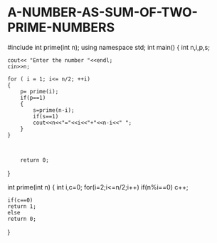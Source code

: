 # A-NUMBER-AS-SUM-OF-TWO-PRIME-NUMBERS
#include <iostream>
int prime(int n);
using namespace std;
int main()
{
    int n,i,p,s;

    cout<< "Enter the number "<<endl;
    cin>>n;
    
    for ( i = 1; i<= n/2; ++i)
    {
        p= prime(i);
        if(p==1)
        {
            s=prime(n-i);
            if(s==1)
            cout<<n<<"="<<i<<"+"<<n-i<<" ";
        }
    }
    


        return 0;
}    

int prime(int n)
{
    int i,c=0;
    for(i=2;i<=n/2;i++)
       if(n%i==0)
          c++;
        
    if(c==0)
    return 1;
    else
    return 0;
}    
